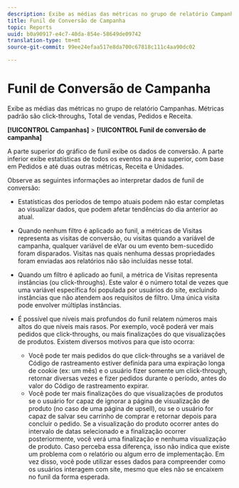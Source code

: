 ```yaml
---
description: Exibe as médias das métricas no grupo de relatório Campanhas. Métricas padrão são click-throughs, Total de vendas, Pedidos e Receita.
title: Funil de Conversão de Campanha
topic: Reports
uuid: b0a90917-e4c7-40da-854e-58649de09742
translation-type: tm+mt
source-git-commit: 99ee24efaa517e8da700c67818c111c4aa90dc02

---
```



# Funil de Conversão de Campanha

Exibe as médias das métricas no grupo de relatório Campanhas. Métricas padrão são click-throughs, Total de vendas, Pedidos e Receita.

**[!UICONTROL Campanhas]** > **[!UICONTROL Funil de conversão de campanha]**

A parte superior do gráfico de funil exibe os dados de conversão. A parte inferior exibe estatísticas de todos os eventos na área superior, com base em Pedidos e até duas outras métricas, Receita e Unidades.

Observe as seguintes informações ao interpretar dados de funil de conversão:

* Estatísticas dos períodos de tempo atuais podem não estar completas ao visualizar dados, que podem afetar tendências do dia anterior ao atual.
* Quando nenhum filtro é aplicado ao funil, a métricas de Visitas representa as visitas de conversão, ou visitas quando a variável de campanha, qualquer variável de eVar ou um evento bem-sucedido foram disparados. Visitas nas quais nenhuma dessas propriedades foram enviadas aos relatórios não são incluídas nesse total.
* Quando um filtro é aplicado ao funil, a métrica de Visitas representa instâncias (ou click-throughs). Este valor é o número total de vezes que uma variável específica foi populada por usuários do site, excluindo instâncias que não atendem aos requisitos de filtro. Uma única visita pode envolver múltiplas instâncias.
* É possível que níveis mais profundos do funil relatem números mais altos do que níveis mais rasos. Por exemplo, você poderá ver mais pedidos que click-throughs, ou mais finalizações do que visualizações de produtos. Existem diversos motivos para que isto ocorra:

   * Você pode ter mais pedidos do que click-throughs se a variável de Código de rastreamento estiver definida para uma expiração longa de cookie (ex: um mês) e o usuário fizer somente um click-through, retornar diversas vezes e fizer pedidos durante o período, antes do valor do Código de rastreamento expirar.
   * Você pode ter mais finalizações do que visualizações de produtos se o usuário for capaz de ignorar a página de visualização de produto (no caso de uma página de upsell), ou se o usuário for capaz de salvar seu carrinho de comprar e retornar depois para concluir o pedido. Se a visualização do produto ocorrer antes do intervalo de datas selecionado e a finalização ocorrer posteriormente, você verá uma finalização e nenhuma visualização de produto. Caso perceba essa diferença, isso não indica que existe um problema com o relatório ou algum erro de implementação. Em vez disso, você pode utilizar esses dados para compreender como os usuários interagem com site, mesmo que eles não se encaixem no funil da forma esperada.

